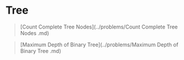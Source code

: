 # Tree

> [Count Complete Tree Nodes](../problems/Count Complete Tree Nodes .md)

> [Maximum Depth of Binary Tree](../problems/Maximum Depth of Binary Tree .md)
